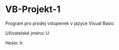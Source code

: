 # VB-Projekt-1

Program pro prodej vstupenek v jazyce Visual Basic


Uživatelské jméno: U

Heslo: h
